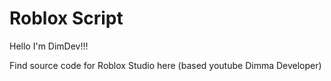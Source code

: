 # Roblox Script

Hello I'm DimDev!!!

Find source code for Roblox Studio here (based youtube Dimma Developer)
